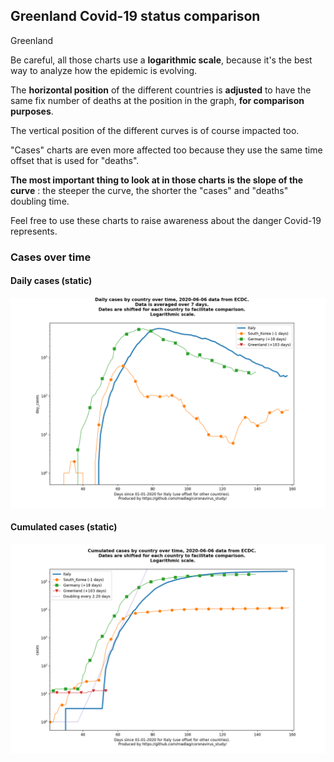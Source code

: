 ## Greenland Covid-19 status comparison 

Greenland



Be careful, all those charts use a **logarithmic scale**, because it's the best way to analyze how the epidemic is evolving.
 
The **horizontal position** of the different countries is **adjusted** to have the same fix number of deaths at the position in the graph, **for comparison purposes**.

The vertical position of the different curves is of course impacted too.

"Cases" charts are even more affected too because they use the same time offset that is used for "deaths".

**The most important thing to look at in those charts is the slope of the curve** : the steeper the curve, the shorter the "cases" and "deaths" doubling time.

Feel free to use these charts to raise awareness about the danger Covid-19 represents. 


 
### Cases over time
 
#### Daily cases (static)
![Greenland covid-19 daily cases static chart](https://raw.githubusercontent.com/madlag/coronavirus_study/master/notebooks/graphs/2020-06-06/countries/Greenland/2020-06-06_Greenland_day_cases.png "Greenland covid-19 day_cases static chart")   
 
#### Cumulated cases (static)
![Greenland covid-19 cumulated cases static chart](https://raw.githubusercontent.com/madlag/coronavirus_study/master/notebooks/graphs/2020-06-06/countries/Greenland/2020-06-06_Greenland_cases.png "Greenland covid-19 cases static chart")   

